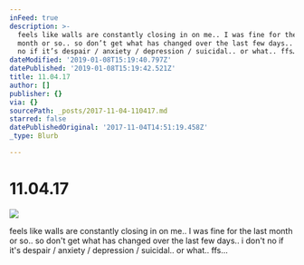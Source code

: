 ```yaml
---
inFeed: true
description: >-
  feels like walls are constantly closing in on me.. I was fine for the last
  month or so.. so don’t get what has changed over the last few days.. i don’t
  no if it’s despair / anxiety / depression / suicidal.. or what.. ffs…
dateModified: '2019-01-08T15:19:40.797Z'
datePublished: '2019-01-08T15:19:42.521Z'
title: 11.04.17
author: []
publisher: {}
via: {}
sourcePath: _posts/2017-11-04-110417.md
starred: false
datePublishedOriginal: '2017-11-04T14:51:19.458Z'
_type: Blurb

---
```

# 11.04.17
![](https://the-grid-user-content.s3-us-west-2.amazonaws.com/2c4c36c3-03ad-41e6-9064-50a3af418317.jpg)

feels like walls are constantly closing in on me.. I was fine for the last month or so.. so don't get what has changed over the last few days.. i don't no if it's despair / anxiety / depression / suicidal.. or what.. ffs...